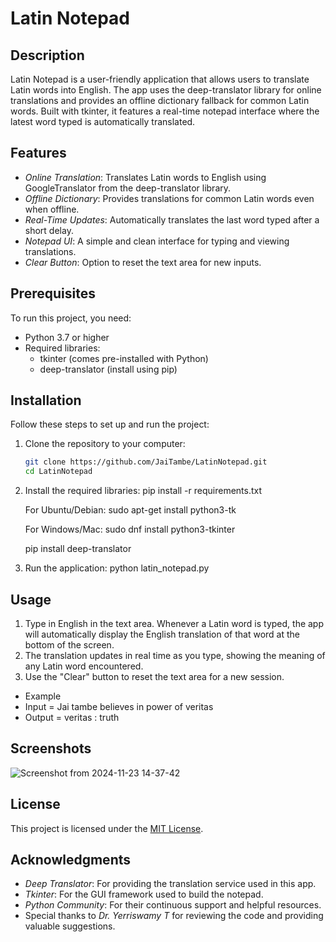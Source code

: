 # Latin Notepad

## Description
Latin Notepad is a user-friendly application that allows users to translate Latin words into English. The app uses the deep-translator library for online translations and provides an offline dictionary fallback for common Latin words. Built with tkinter, it features a real-time notepad interface where the latest word typed is automatically translated.

## Features
- *Online Translation*: Translates Latin words to English using GoogleTranslator from the deep-translator library.
- *Offline Dictionary*: Provides translations for common Latin words even when offline.
- *Real-Time Updates*: Automatically translates the last word typed after a short delay.
- *Notepad UI*: A simple and clean interface for typing and viewing translations.
- *Clear Button*: Option to reset the text area for new inputs.

## Prerequisites
To run this project, you need:
- Python 3.7 or higher
- Required libraries:
  - tkinter (comes pre-installed with Python)
  - deep-translator (install using pip)

## Installation
Follow these steps to set up and run the project:

1. Clone the repository to your computer:
   ```bash
   git clone https://github.com/JaiTambe/LatinNotepad.git
   cd LatinNotepad
   
2. Install the required libraries:
   pip install -r requirements.txt

   For Ubuntu/Debian:
   sudo apt-get install python3-tk

   For Windows/Mac:
   sudo dnf install python3-tkinter

   pip install deep-translator

   
4. Run the application:
   python latin_notepad.py

## Usage
1. Type in English in the text area. Whenever a Latin word is typed, the app will automatically display the English translation of that word at the bottom of the screen.
2. The translation updates in real time as you type, showing the meaning of any Latin word encountered.
3. Use the "Clear" button to reset the text area for a new session.

- Example
- Input = Jai tambe believes in power of veritas
- Output = veritas : truth

## Screenshots
![Screenshot from 2024-11-23 14-37-42](https://github.com/user-attachments/assets/cb63f9d9-3662-4b21-81c0-52ed210c64cc)


## License
This project is licensed under the [MIT License](LICENSE).

## Acknowledgments
- *Deep Translator*: For providing the translation service used in this app.
- *Tkinter*: For the GUI framework used to build the notepad.
- *Python Community*: For their continuous support and helpful resources.
- Special thanks to *Dr. Yerriswamy T* for reviewing the code and providing valuable suggestions.

